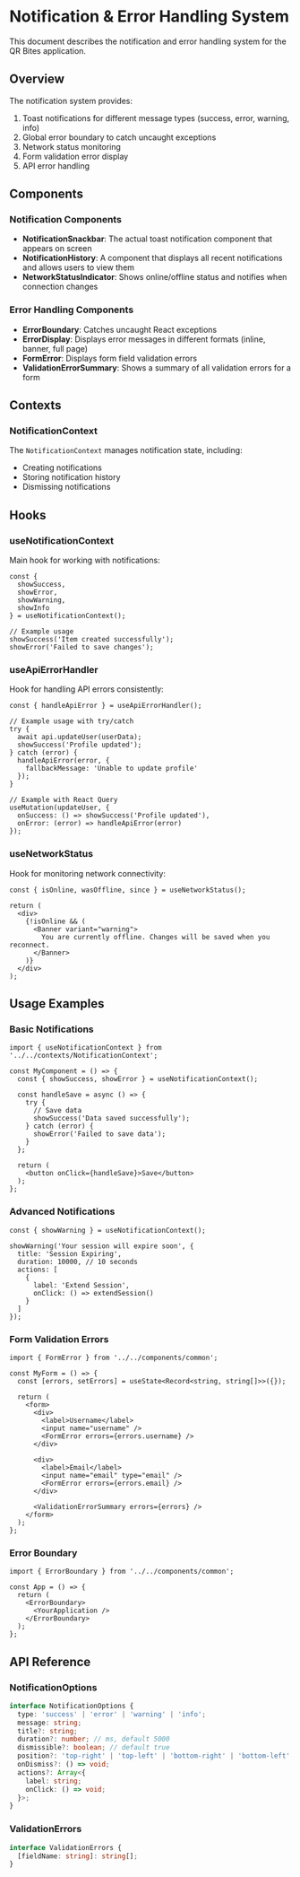 # Notification & Error Handling System

This document describes the notification and error handling system for the QR Bites application.

## Overview

The notification system provides:

1. Toast notifications for different message types (success, error, warning, info)
2. Global error boundary to catch uncaught exceptions
3. Network status monitoring
4. Form validation error display
5. API error handling

## Components

### Notification Components

- **NotificationSnackbar**: The actual toast notification component that appears on screen
- **NotificationHistory**: A component that displays all recent notifications and allows users to view them
- **NetworkStatusIndicator**: Shows online/offline status and notifies when connection changes

### Error Handling Components

- **ErrorBoundary**: Catches uncaught React exceptions
- **ErrorDisplay**: Displays error messages in different formats (inline, banner, full page)
- **FormError**: Displays form field validation errors
- **ValidationErrorSummary**: Shows a summary of all validation errors for a form

## Contexts

### NotificationContext

The `NotificationContext` manages notification state, including:

- Creating notifications
- Storing notification history
- Dismissing notifications

## Hooks

### useNotificationContext

Main hook for working with notifications:

```tsx
const { 
  showSuccess, 
  showError, 
  showWarning, 
  showInfo 
} = useNotificationContext();

// Example usage
showSuccess('Item created successfully');
showError('Failed to save changes');
```

### useApiErrorHandler

Hook for handling API errors consistently:

```tsx
const { handleApiError } = useApiErrorHandler();

// Example usage with try/catch
try {
  await api.updateUser(userData);
  showSuccess('Profile updated');
} catch (error) {
  handleApiError(error, { 
    fallbackMessage: 'Unable to update profile' 
  });
}

// Example with React Query
useMutation(updateUser, {
  onSuccess: () => showSuccess('Profile updated'),
  onError: (error) => handleApiError(error)
});
```

### useNetworkStatus

Hook for monitoring network connectivity:

```tsx
const { isOnline, wasOffline, since } = useNetworkStatus();

return (
  <div>
    {!isOnline && (
      <Banner variant="warning">
        You are currently offline. Changes will be saved when you reconnect.
      </Banner>
    )}
  </div>
);
```

## Usage Examples

### Basic Notifications

```tsx
import { useNotificationContext } from '../../contexts/NotificationContext';

const MyComponent = () => {
  const { showSuccess, showError } = useNotificationContext();

  const handleSave = async () => {
    try {
      // Save data
      showSuccess('Data saved successfully');
    } catch (error) {
      showError('Failed to save data');
    }
  };

  return (
    <button onClick={handleSave}>Save</button>
  );
};
```

### Advanced Notifications

```tsx
const { showWarning } = useNotificationContext();

showWarning('Your session will expire soon', {
  title: 'Session Expiring',
  duration: 10000, // 10 seconds
  actions: [
    {
      label: 'Extend Session',
      onClick: () => extendSession()
    }
  ]
});
```

### Form Validation Errors

```tsx
import { FormError } from '../../components/common';

const MyForm = () => {
  const [errors, setErrors] = useState<Record<string, string[]>>({});

  return (
    <form>
      <div>
        <label>Username</label>
        <input name="username" />
        <FormError errors={errors.username} />
      </div>
      
      <div>
        <label>Email</label>
        <input name="email" type="email" />
        <FormError errors={errors.email} />
      </div>
      
      <ValidationErrorSummary errors={errors} />
    </form>
  );
};
```

### Error Boundary

```tsx
import { ErrorBoundary } from '../../components/common';

const App = () => {
  return (
    <ErrorBoundary>
      <YourApplication />
    </ErrorBoundary>
  );
};
```

## API Reference

### NotificationOptions

```typescript
interface NotificationOptions {
  type: 'success' | 'error' | 'warning' | 'info';
  message: string;
  title?: string;
  duration?: number; // ms, default 5000
  dismissible?: boolean; // default true
  position?: 'top-right' | 'top-left' | 'bottom-right' | 'bottom-left' | 'top-center' | 'bottom-center';
  onDismiss?: () => void;
  actions?: Array<{
    label: string;
    onClick: () => void;
  }>;
}
```

### ValidationErrors

```typescript
interface ValidationErrors {
  [fieldName: string]: string[];
}
``` 